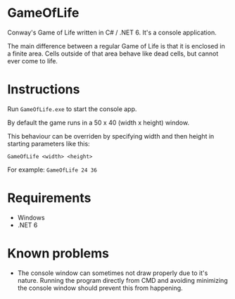 # GameOfLife
Conway's Game of Life written in C# / .NET 6. 
It's a console application. 

The main difference between a regular Game of Life is that it is enclosed in a finite area.
Cells outside of that area behave like dead cells, but cannot ever come to life.

# Instructions
Run ```GameOfLife.exe``` to start the console app.

By default the game runs in a 50 x 40 (width x height) window.

This behaviour can be overriden by specifying width and then height in starting parameters like this:

```GameOfLife <width> <height>```

For example:
```GameOfLife 24 36```

# Requirements
- Windows
- .NET 6

# Known problems
- The console window can sometimes not draw properly due to it's nature. Running the program directly from CMD and avoiding minimizing the console window should prevent this from happening.
